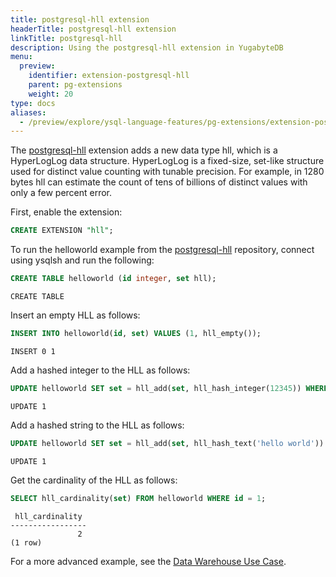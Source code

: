 ```yaml
---
title: postgresql-hll extension
headerTitle: postgresql-hll extension
linkTitle: postgresql-hll
description: Using the postgresql-hll extension in YugabyteDB
menu:
  preview:
    identifier: extension-postgresql-hll
    parent: pg-extensions
    weight: 20
type: docs
aliases:
  - /preview/explore/ysql-language-features/pg-extensions/extension-postgresql-hll
---
```


The [postgresql-hll](https://github.com/yugabyte/yugabyte-db/tree/master/src/postgres/third-party-extensions/postgresql-hll) extension adds a new data type hll, which is a HyperLogLog data structure. HyperLogLog is a fixed-size, set-like structure used for distinct value counting with tunable precision. For example, in 1280 bytes hll can estimate the count of tens of billions of distinct values with only a few percent error.

First, enable the extension:

```sql
CREATE EXTENSION "hll";
```

To run the helloworld example from the [postgresql-hll](https://github.com/yugabyte/yugabyte-db/tree/master/src/postgres/third-party-extensions/postgresql-hll#usage) repository, connect using ysqlsh and run the following:

```sql
CREATE TABLE helloworld (id integer, set hll);
```

```output
CREATE TABLE
```

Insert an empty HLL as follows:

```sql
INSERT INTO helloworld(id, set) VALUES (1, hll_empty());
```

```output
INSERT 0 1
```

Add a hashed integer to the HLL as follows:

```sql
UPDATE helloworld SET set = hll_add(set, hll_hash_integer(12345)) WHERE id = 1;
```

```output
UPDATE 1
```

Add a hashed string to the HLL as follows:

```sql
UPDATE helloworld SET set = hll_add(set, hll_hash_text('hello world')) WHERE id = 1;
```

```output
UPDATE 1
```

Get the cardinality of the HLL as follows:

```sql
SELECT hll_cardinality(set) FROM helloworld WHERE id = 1;
```

```output
 hll_cardinality
-----------------
               2
(1 row)
```

For a more advanced example, see the [Data Warehouse Use Case](https://github.com/yugabyte/yugabyte-db/tree/master/src/postgres/third-party-extensions/postgresql-hll#data-warehouse-use-case).
